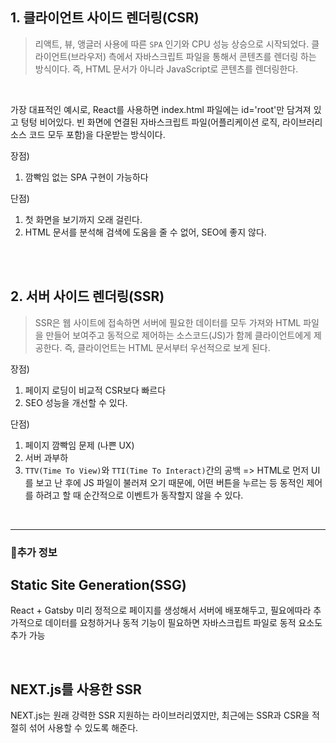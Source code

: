 ## 1. 클라이언트 사이드 렌더링(CSR)

> 리액트, 뷰, 앵글러 사용에 따른 `SPA` 인기와 CPU 성능 상승으로 시작되었다. 클라이언트(브라우저) 측에서 자바스크립트 파일을 통해서 콘텐츠를 렌더링 하는 방식이다.
> 즉, HTML 문서가 아니라 JavaScript로 콘텐츠를 렌더링한다.

<br>

가장 대표적인 예시로, React를 사용하면 index.html 파일에는 id='root'만 담겨져 있고 텅텅 비어있다. 빈 화면에 연결된 자바스크립트 파일(어플리케이션 로직, 라이브러리 소스 코드 모두 포함)을 다운받는 방식이다.

장점)

1. 깜빡임 없는 SPA 구현이 가능하다

단점)

1. 첫 화면을 보기까지 오래 걸린다.
2. HTML 문서를 분석해 검색에 도움을 줄 수 없어, SEO에 좋지 않다.

<br>
<br>

## 2. 서버 사이드 렌더링(SSR)

> SSR은 웹 사이트에 접속하면 서버에 필요한 데이터를 모두 가져와 HTML 파일을 만들어 보여주고 동적으로 제어하는 소스코드(JS)가 함께 클라이언트에게 제공한다. 즉, 클라이언트는 HTML 문서부터 우선적으로 보게 된다.

장점)

1. 페이지 로딩이 비교적 CSR보다 빠르다
2. SEO 성능을 개선할 수 있다.

단점)

1. 페이지 깜빡임 문제 (나쁜 UX)
2. 서버 과부하
3. `TTV(Time To View)`와 `TTI(Time To Interact)`간의 공백
   => HTML로 먼저 UI를 보고 난 후에 JS 파일이 불러져 오기 때문에, 어떤 버튼을 누르는 등 동적인 제어를 하려고 할 때 순간적으로 이벤트가 동작할지 않을 수 있다.

<br>

---

### 📌추가 정보

## Static Site Generation(SSG)

React + Gatsby
미리 정적으로 페이지를 생성해서 서버에 배포해두고, 필요에따라 추가적으로 데이터를 요청하거나 동적 기능이 필요하면 자바스크립트 파일로 동적 요소도 추가 가능

<br>

## NEXT.js를 사용한 SSR

NEXT.js는 원래 강력한 SSR 지원하는 라이브러리였지만, 최근에는 SSR과 CSR을 적절히 섞어 사용할 수 있도록 해준다.
